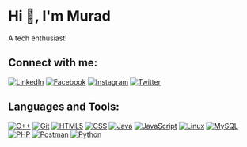 # Hi 👋, I'm Murad
A tech enthusiast!

## Connect with me:
[![LinkedIn](https://img.shields.io/badge/-LinkedIn-blue.svg?style=flat&logo=linkedin&logoColor=white&colorB=0077B5)](https://linkedin.com/in/muradulalammurad)
[![Facebook](https://img.shields.io/badge/-Facebook-blue.svg?style=flat&logo=facebook&logoColor=white&colorB=1877f2)](https://facebook.com/murad.alam21)
[![Instagram](https://img.shields.io/badge/-Instagram-c13584.svg?style=flat&logo=instagram&logoColor=white&colorB=e4405f)](https://instagram.com/murad_ul_alam)
[![Twitter](https://img.shields.io/badge/-Twitter-1ca0f1.svg?style=flat&logo=twitter&logoColor=white&colorB=1ca0f1)](https://twitter.com/MuradulAlam2)

## Languages and Tools:
[![C++](https://img.shields.io/badge/-C++-007ffc.svg?style=flat-square&logo=c%2B%2B&colorB=007ffc)](https://en.wikipedia.org/wiki/C%2B%2B)
[![Git](https://img.shields.io/badge/-Git-F05032.svg?style=flat-square&logo=git&colorB=F05032)](https://git-scm.com/)
[![HTML5](https://img.shields.io/badge/-HTML5-E34F26.svg?style=flat-square&logo=html5&colorB=E34F26)](https://developer.mozilla.org/en-US/docs/Web/Guide/HTML/HTML5)
[![CSS](https://img.shields.io/badge/-CSS-1572B6.svg?style=flat-square&logo=css3&colorB=1572B6)](https://developer.mozilla.org/en-US/docs/Web/CSS)
[![Java](https://img.shields.io/badge/-Java-007396.svg?style=flat-square&logo=java&colorB=007396)](https://en.wikipedia.org/wiki/Java_(programming_language))
[![JavaScript](https://img.shields.io/badge/-JavaScript-F7DF1E.svg?style=flat-square&logo=javascript&colorB=F7DF1E)](https://developer.mozilla.org/en-US/docs/Web/JavaScript)
[![Linux](https://img.shields.io/badge/-Linux-000000.svg?style=flat-square&logo=linux&colorA=000000)](https://en.wikipedia.org/wiki/Linux)
[![MySQL](https://img.shields.io/badge/-MySQL-4479A1.svg?style=flat-square&logo=mysql&colorB=4479A1)](https://www.mysql.com/)
[![PHP](https://img.shields.io/badge/-PHP-4F5B93.svg?style=flat-square&logo=php&colorB=4F5B93)](https://en.wikipedia.org/wiki/PHP)
[![Postman](https://img.shields.io/badge/-Postman-F06C00.svg?style=flat-square&logo=postman&colorB=F06C00)](https://www.postman.com/)
[![Python](https://img.shields.io/badge/-Python-3776AB.svg?style=flat-square&logo=python&colorB=3776AB)](https://en.wikipedia.org/wiki/Python_(programming_language))

